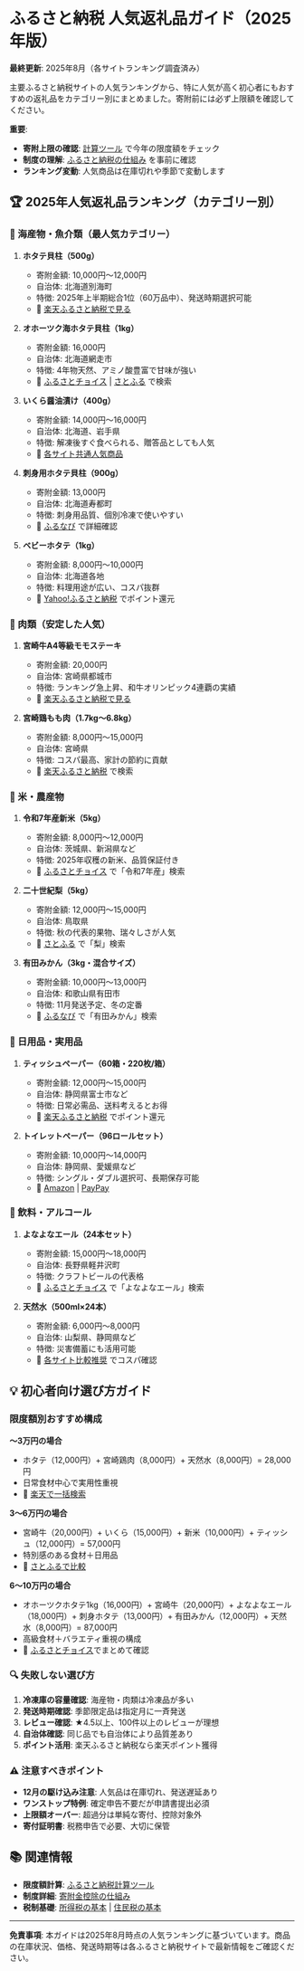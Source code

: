 # ふるさと納税 人気返礼品ガイド（2025年版）

**最終更新**: 2025年8月（各サイトランキング調査済み）

主要ふるさと納税サイトの人気ランキングから、特に人気が高く初心者にもおすすめの返礼品をカテゴリー別にまとめました。寄附前には必ず上限額を確認してください。

**重要**: 
- **寄附上限の確認**: [計算ツール](../..) で今年の限度額をチェック
- **制度の理解**: [ふるさと納税の仕組み](寄附金控除_ふるさと納税.md) を事前に確認
- **ランキング変動**: 人気商品は在庫切れや季節で変動します

## 🏆 2025年人気返礼品ランキング（カテゴリー別）

### 🦐 海産物・魚介類（最人気カテゴリー）

1. **ホタテ貝柱（500g）**
   - 寄附金額: 10,000円〜12,000円
   - 自治体: 北海道別海町
   - 特徴: 2025年上半期総合1位（60万品中）、発送時期選択可能
   - 🔗 [楽天ふるさと納税で見る](https://item.rakuten.co.jp/f016918-betsukai/be018-0054/)

2. **オホーツク海ホタテ貝柱（1kg）**
   - 寄附金額: 16,000円
   - 自治体: 北海道網走市
   - 特徴: 4年物天然、アミノ酸豊富で甘味が強い
   - 🔗 [ふるさとチョイス](https://www.furusato-tax.jp/) | [さとふる](https://www.satofull.jp/) で検索

3. **いくら醤油漬け（400g）**
   - 寄附金額: 14,000円〜16,000円
   - 自治体: 北海道、岩手県
   - 特徴: 解凍後すぐ食べられる、贈答品としても人気
   - 🔗 [各サイト共通人気商品](https://www.furusato-tax.jp/)

4. **刺身用ホタテ貝柱（900g）**
   - 寄附金額: 13,000円
   - 自治体: 北海道寿都町
   - 特徴: 刺身用品質、個別冷凍で使いやすい
   - 🔗 [ふるなび](https://furunavi.jp/) で詳細確認

5. **ベビーホタテ（1kg）**
   - 寄附金額: 8,000円〜10,000円
   - 自治体: 北海道各地
   - 特徴: 料理用途が広い、コスパ抜群
   - 🔗 [Yahoo!ふるさと納税](https://shopping.yahoo.co.jp/) でポイント還元

### 🥩 肉類（安定した人気）

1. **宮崎牛A4等級モモステーキ**
   - 寄附金額: 20,000円
   - 自治体: 宮崎県都城市
   - 特徴: ランキング急上昇、和牛オリンピック4連覇の実績
   - 🔗 [楽天ふるさと納税で見る](https://www.rakuten.ne.jp/gold/f452025-miyakonojo/tokushu/usi.html)

2. **宮崎鶏もも肉（1.7kg〜6.8kg）**
   - 寄附金額: 8,000円〜15,000円
   - 自治体: 宮崎県
   - 特徴: コスパ最高、家計の節約に貢献
   - 🔗 [楽天ふるさと納税](https://event.rakuten.co.jp/furusato/) で検索

### 🌾 米・農産物

1. **令和7年産新米（5kg）**
   - 寄附金額: 8,000円〜12,000円
   - 自治体: 茨城県、新潟県など
   - 特徴: 2025年収穫の新米、品質保証付き
   - 🔗 [ふるさとチョイス](https://www.furusato-tax.jp/) で「令和7年産」検索

2. **二十世紀梨（5kg）**
   - 寄附金額: 12,000円〜15,000円
   - 自治体: 鳥取県
   - 特徴: 秋の代表的果物、瑞々しさが人気
   - 🔗 [さとふる](https://www.satofull.jp/) で「梨」検索

3. **有田みかん（3kg・混合サイズ）**
   - 寄附金額: 10,000円〜13,000円
   - 自治体: 和歌山県有田市
   - 特徴: 11月発送予定、冬の定番
   - 🔗 [ふるなび](https://furunavi.jp/) で「有田みかん」検索

### 🧻 日用品・実用品

1. **ティッシュペーパー（60箱・220枚/箱）**
   - 寄附金額: 12,000円〜15,000円
   - 自治体: 静岡県富士市など
   - 特徴: 日常必需品、送料考えるとお得
   - 🔗 [楽天ふるさと納税](https://event.rakuten.co.jp/furusato/) でポイント還元

2. **トイレットペーパー（96ロールセット）**
   - 寄附金額: 10,000円〜14,000円
   - 自治体: 静岡県、愛媛県など
   - 特徴: シングル・ダブル選択可、長期保存可能
   - 🔗 [Amazon](https://www.amazon.co.jp/furusato/) | [PayPay](https://shopping.yahoo.co.jp/)

### 🍺 飲料・アルコール

1. **よなよなエール（24本セット）**
   - 寄附金額: 15,000円〜18,000円
   - 自治体: 長野県軽井沢町
   - 特徴: クラフトビールの代表格
   - 🔗 [ふるさとチョイス](https://www.furusato-tax.jp/) で「よなよなエール」検索

2. **天然水（500ml×24本）**
   - 寄附金額: 6,000円〜8,000円
   - 自治体: 山梨県、静岡県など
   - 特徴: 災害備蓄にも活用可能
   - 🔗 [各サイト比較推奨](https://furu-sato.com/) でコスパ確認

## 💡 初心者向け選び方ガイド

### 限度額別おすすめ構成

**〜3万円の場合**
- ホタテ（12,000円）+ 宮崎鶏肉（8,000円）+ 天然水（8,000円）= 28,000円
- 日常食材中心で実用性重視
- 🔗 [楽天で一括検索](https://event.rakuten.co.jp/furusato/)

**3〜6万円の場合**
- 宮崎牛（20,000円）+ いくら（15,000円）+ 新米（10,000円）+ ティッシュ（12,000円）= 57,000円
- 特別感のある食材＋日用品
- 🔗 [さとふるで比較](https://www.satofull.jp/)

**6〜10万円の場合**
- オホーツクホタテ1kg（16,000円）+ 宮崎牛（20,000円）+ よなよなエール（18,000円）+ 刺身ホタテ（13,000円）+ 有田みかん（12,000円）+ 天然水（8,000円）= 87,000円
- 高級食材＋バラエティ重視の構成
- 🔗 [ふるさとチョイス](https://www.furusato-tax.jp/)でまとめて確認

### 🔍 失敗しない選び方

1. **冷凍庫の容量確認**: 海産物・肉類は冷凍品が多い
2. **発送時期確認**: 季節限定品は指定月に一斉発送
3. **レビュー確認**: ★4.5以上、100件以上のレビューが理想
4. **自治体確認**: 同じ品でも自治体により品質差あり
5. **ポイント活用**: 楽天ふるさと納税なら楽天ポイント獲得

### ⚠️ 注意すべきポイント

- **12月の駆け込み注意**: 人気品は在庫切れ、発送遅延あり
- **ワンストップ特例**: 確定申告不要だが申請書提出必須
- **上限額オーバー**: 超過分は単純な寄付、控除対象外
- **寄付証明書**: 税務申告で必要、大切に保管

## 📚 関連情報

- **限度額計算**: [ふるさと納税計算ツール](../..) 
- **制度詳細**: [寄附金控除の仕組み](寄附金控除_ふるさと納税.md)
- **税制基礎**: [所得税の基本](所得税の基本.md) | [住民税の基本](住民税の基本.md)

---

**免責事項**: 本ガイドは2025年8月時点の人気ランキングに基づいています。商品の在庫状況、価格、発送時期等は各ふるさと納税サイトで最新情報をご確認ください。
